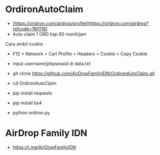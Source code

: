 # OrdironAutoClaim

* [https://oridron.com/airdrop/profile](https://oridron.com/airdrop?refcode=1M1116)
* Auto claim 1 ORD tiap 60 menit/jam

Cara ambil cookie
- F12 > Network > Cari Profile > Headers > Cookie > Copy Cookie
- input username|phpsessid  di data.txt

- git clone https://github.com/AirDropFamilyIDN/OrdironAutoClaim.git
- cd OrdironAutoClaim
- pip install requests
- pip install bs4
- python ordiron.py

# AirDrop Family IDN
* https://t.me/AirDropFamilyIDN
